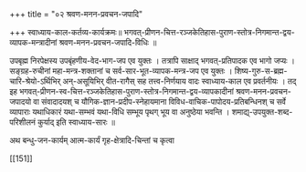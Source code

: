 +++
title = "०२ श्रवण-मनन-प्रवचन-जपादि"

+++
स्वाध्याय-काल-कर्तव्य-कार्यक्रमः॥
भगवत्-प्रीणन-चित्त-रञ्जकेतिहास-पुराण-स्तोत्र-निगमान्त-द्वय-व्यापक-मन्त्रादीनां श्रवण-मनन-प्रवचन-जपादि-विधिः ॥

उपबृह्म निरपेक्षस्य उपबृंहणीय-वेद-भाग-जप एव युक्तः । तत्रापि साक्षाद् भगवत्-प्रतिपादक एव भागो जप्यः । सङ्ग्रह-रुचीनां महा-मन्त्र-शक्तानां च सर्व-सार-भूत-व्यापक-मन्त्र-जप एव युक्तः । शिष्य-गुरु-स-ब्रह्म-चारि-श्रेयो-ऽर्थिभिर् अन्-असूयिभिर् वीत-रागैस् सह तत्त्व-निर्णयाय वादः स्वाध्याय-काल एव प्रवर्तनीयः । तद् इह भगवत्-प्रीणन-स्व-चित्त-रञ्जकेतिहास-पुराण-स्तोत्र-निगमान्त-द्वय-व्यापकादीनां श्रवण-मनन-प्रवचन-जपादयो वा संवादादयश् च यौगिक-ज्ञान-प्रदीप-स्नेहायमाना विविध-वाचिक-पापोदय-प्रतिबन्धिनश् च सर्वे व्यापाराः यथाधिकारं यथा-सम्भवं यथा-विधि सम्भूय पृथग् भूय वा अनुष्ठेया भवन्ति । शमाद्य्-उपयुक्त-शब्द-परिशीलनं कुर्याद् इति स्वाध्याय-सारः ॥

अथ बन्धु-जन-कार्यम् आत्म-कार्यं गृह-क्षेत्रादि-चिन्तां च कृत्वा

[[151]]
